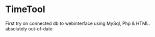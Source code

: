 # TimeTool
First try on connected db to webinterface using MySql, Php &amp; HTML. absolutely out-of-date
